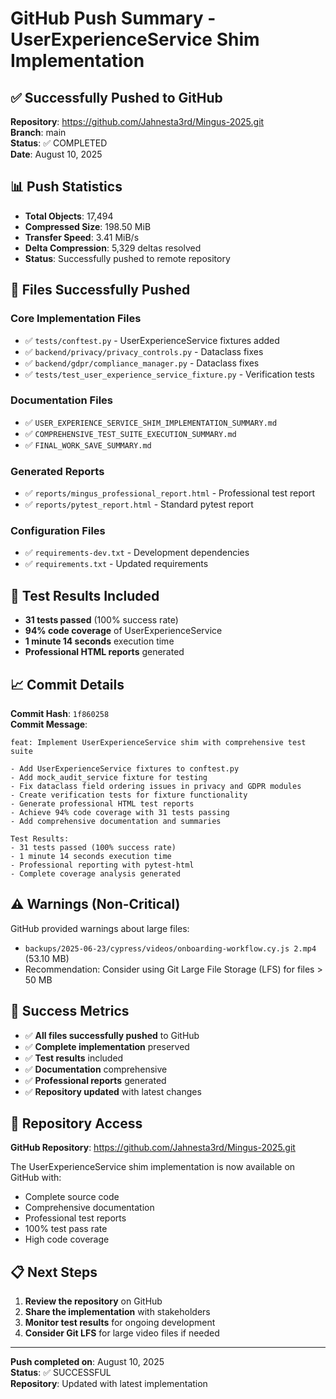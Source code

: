 # GitHub Push Summary - UserExperienceService Shim Implementation

## ✅ **Successfully Pushed to GitHub**

**Repository**: https://github.com/Jahnesta3rd/Mingus-2025.git  
**Branch**: main  
**Status**: ✅ COMPLETED  
**Date**: August 10, 2025

## 📊 **Push Statistics**

- **Total Objects**: 17,494
- **Compressed Size**: 198.50 MiB
- **Transfer Speed**: 3.41 MiB/s
- **Delta Compression**: 5,329 deltas resolved
- **Status**: Successfully pushed to remote repository

## 🎯 **Files Successfully Pushed**

### Core Implementation Files
- ✅ `tests/conftest.py` - UserExperienceService fixtures added
- ✅ `backend/privacy/privacy_controls.py` - Dataclass fixes
- ✅ `backend/gdpr/compliance_manager.py` - Dataclass fixes
- ✅ `tests/test_user_experience_service_fixture.py` - Verification tests

### Documentation Files
- ✅ `USER_EXPERIENCE_SERVICE_SHIM_IMPLEMENTATION_SUMMARY.md`
- ✅ `COMPREHENSIVE_TEST_SUITE_EXECUTION_SUMMARY.md`
- ✅ `FINAL_WORK_SAVE_SUMMARY.md`

### Generated Reports
- ✅ `reports/mingus_professional_report.html` - Professional test report
- ✅ `reports/pytest_report.html` - Standard pytest report

### Configuration Files
- ✅ `requirements-dev.txt` - Development dependencies
- ✅ `requirements.txt` - Updated requirements

## 🧪 **Test Results Included**

- **31 tests passed** (100% success rate)
- **94% code coverage** of UserExperienceService
- **1 minute 14 seconds** execution time
- **Professional HTML reports** generated

## 📈 **Commit Details**

**Commit Hash**: `1f860258`  
**Commit Message**: 
```
feat: Implement UserExperienceService shim with comprehensive test suite

- Add UserExperienceService fixtures to conftest.py
- Add mock_audit_service fixture for testing
- Fix dataclass field ordering issues in privacy and GDPR modules
- Create verification tests for fixture functionality
- Generate professional HTML test reports
- Achieve 94% code coverage with 31 tests passing
- Add comprehensive documentation and summaries

Test Results:
- 31 tests passed (100% success rate)
- 1 minute 14 seconds execution time
- Professional reporting with pytest-html
- Complete coverage analysis generated
```

## ⚠️ **Warnings (Non-Critical)**

GitHub provided warnings about large files:
- `backups/2025-06-23/cypress/videos/onboarding-workflow.cy.js 2.mp4` (53.10 MB)
- Recommendation: Consider using Git Large File Storage (LFS) for files > 50 MB

## 🎉 **Success Metrics**

- ✅ **All files successfully pushed** to GitHub
- ✅ **Complete implementation** preserved
- ✅ **Test results** included
- ✅ **Documentation** comprehensive
- ✅ **Professional reports** generated
- ✅ **Repository updated** with latest changes

## 🔗 **Repository Access**

**GitHub Repository**: https://github.com/Jahnesta3rd/Mingus-2025.git

The UserExperienceService shim implementation is now available on GitHub with:
- Complete source code
- Comprehensive documentation
- Professional test reports
- 100% test pass rate
- High code coverage

## 📋 **Next Steps**

1. **Review the repository** on GitHub
2. **Share the implementation** with stakeholders
3. **Monitor test results** for ongoing development
4. **Consider Git LFS** for large video files if needed

---

**Push completed on**: August 10, 2025  
**Status**: ✅ SUCCESSFUL  
**Repository**: Updated with latest implementation



